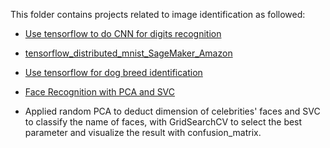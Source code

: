 This folder contains projects related to image identification as followed:

  * [Use tensorflow to do CNN for digits recognition](https://github.com/LunaYogada/452_machine_learning/blob/master/image%20identification/Use%20tensorflow%20to%20do%20CNN%20for%20digits%20recognition.ipynb)
  

  * [tensorflow_distributed_mnist_SageMaker_Amazon](https://github.com/LunaYogada/452_machine_learning/blob/master/image%20identification/hm8_tensorflow_distributed_mnist_SageMaker_Amazon.ipynb)

  * [Use tensorflow for dog breed identification](https://github.com/LunaYogada/452_machine_learning/blob/master/image%20identification/dog%20breed%20identification.ipynb)

  * [Face Recognition with PCA and SVC](https://github.com/LunaYogada/452_machine_learning/blob/master/image%20identification/Face%20Recognition.ipynb)
  * Applied random PCA to deduct dimension of celebrities' faces and SVC to classify the name of faces, with GridSearchCV to select the best parameter and visualize the result with confusion_matrix.
